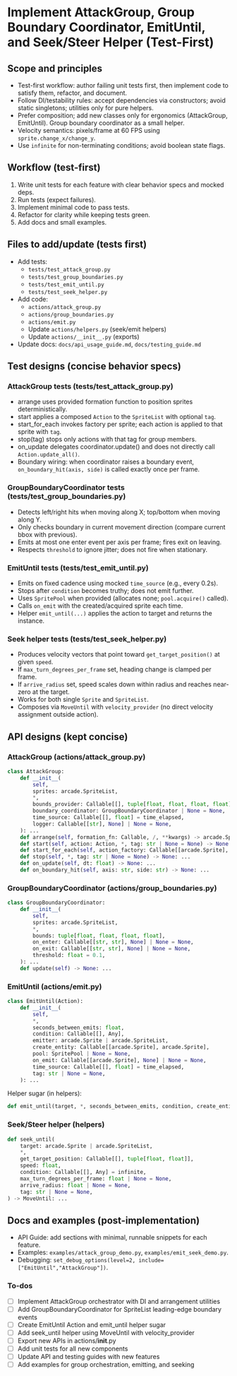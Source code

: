 <!-- e45c36f9-9f5d-48f2-95d3-5ad5574b9bb4 362fe31a-1e4e-4f4a-ba94-a337ee86f97d -->
# Implement AttackGroup, Group Boundary Coordinator, EmitUntil, and Seek/Steer Helper (Test-First)

## Scope and principles

- Test-first workflow: author failing unit tests first, then implement code to satisfy them, refactor, and document.
- Follow DI/testability rules: accept dependencies via constructors; avoid static singletons; utilities only for pure helpers.
- Prefer composition; add new classes only for ergonomics (AttackGroup, EmitUntil). Group boundary coordinator as a small helper.
- Velocity semantics: pixels/frame at 60 FPS using `sprite.change_x/change_y`.
- Use `infinite` for non-terminating conditions; avoid boolean state flags.

## Workflow (test-first)

1. Write unit tests for each feature with clear behavior specs and mocked deps.
2. Run tests (expect failures).
3. Implement minimal code to pass tests.
4. Refactor for clarity while keeping tests green.
5. Add docs and small examples.

## Files to add/update (tests first)

- Add tests:
  - `tests/test_attack_group.py`
  - `tests/test_group_boundaries.py`
  - `tests/test_emit_until.py`
  - `tests/test_seek_helper.py`
- Add code:
  - `actions/attack_group.py`
  - `actions/group_boundaries.py`
  - `actions/emit.py`
  - Update `actions/helpers.py` (seek/emit helpers)
  - Update `actions/__init__.py` (exports)
- Update docs: `docs/api_usage_guide.md`, `docs/testing_guide.md`

## Test designs (concise behavior specs)

### AttackGroup tests (tests/test_attack_group.py)

- arrange uses provided formation function to position sprites deterministically.
- start applies a composed `Action` to the `SpriteList` with optional `tag`.
- start_for_each invokes factory per sprite; each action is applied to that sprite with `tag`.
- stop(tag) stops only actions with that tag for group members.
- on_update delegates coordinator.update() and does not directly call `Action.update_all()`.
- Boundary wiring: when coordinator raises a boundary event, `on_boundary_hit(axis, side)` is called exactly once per frame.

### GroupBoundaryCoordinator tests (tests/test_group_boundaries.py)

- Detects left/right hits when moving along X; top/bottom when moving along Y.
- Only checks boundary in current movement direction (compare current bbox with previous).
- Emits at most one enter event per axis per frame; fires exit on leaving.
- Respects `threshold` to ignore jitter; does not fire when stationary.

### EmitUntil tests (tests/test_emit_until.py)

- Emits on fixed cadence using mocked `time_source` (e.g., every 0.2s).
- Stops after `condition` becomes truthy; does not emit further.
- Uses `SpritePool` when provided (allocates none; `pool.acquire()` called).
- Calls `on_emit` with the created/acquired sprite each time.
- Helper `emit_until(...)` applies the action to target and returns the instance.

### Seek helper tests (tests/test_seek_helper.py)

- Produces velocity vectors that point toward `get_target_position()` at given `speed`.
- If `max_turn_degrees_per_frame` set, heading change is clamped per frame.
- If `arrive_radius` set, speed scales down within radius and reaches near-zero at the target.
- Works for both single `Sprite` and `SpriteList`.
- Composes via `MoveUntil` with `velocity_provider` (no direct velocity assignment outside action).

## API designs (kept concise)

### AttackGroup (actions/attack_group.py)

```python
class AttackGroup:
    def __init__(
        self,
        sprites: arcade.SpriteList,
        *,
        bounds_provider: Callable[[], tuple[float, float, float, float]] | None = None,
        boundary_coordinator: GroupBoundaryCoordinator | None = None,
        time_source: Callable[[], float] = time_elapsed,
        logger: Callable[[str], None] | None = None,
    ): ...
    def arrange(self, formation_fn: Callable, /, **kwargs) -> arcade.SpriteList: ...
    def start(self, action: Action, *, tag: str | None = None) -> None: ...
    def start_for_each(self, action_factory: Callable[[arcade.Sprite], Action], *, tag: str | None = None) -> None: ...
    def stop(self, *, tag: str | None = None) -> None: ...
    def on_update(self, dt: float) -> None: ...
    def on_boundary_hit(self, axis: str, side: str) -> None: ...
```

### GroupBoundaryCoordinator (actions/group_boundaries.py)

```python
class GroupBoundaryCoordinator:
    def __init__(
        self,
        sprites: arcade.SpriteList,
        *,
        bounds: tuple[float, float, float, float],
        on_enter: Callable[[str, str], None] | None = None,
        on_exit: Callable[[str, str], None] | None = None,
        threshold: float = 0.1,
    ): ...
    def update(self) -> None: ...
```

### EmitUntil (actions/emit.py)

```python
class EmitUntil(Action):
    def __init__(
        self,
        *,
        seconds_between_emits: float,
        condition: Callable[[], Any],
        emitter: arcade.Sprite | arcade.SpriteList,
        create_entity: Callable[[arcade.Sprite], arcade.Sprite],
        pool: SpritePool | None = None,
        on_emit: Callable[[arcade.Sprite], None] | None = None,
        time_source: Callable[[], float] = time_elapsed,
        tag: str | None = None,
    ): ...
```

Helper sugar (in helpers):

```python
def emit_until(target, *, seconds_between_emits, condition, create_entity, pool=None, on_emit=None, tag=None) -> EmitUntil: ...
```

### Seek/Steer helper (helpers)

```python
def seek_until(
    target: arcade.Sprite | arcade.SpriteList,
    *,
    get_target_position: Callable[[], tuple[float, float]],
    speed: float,
    condition: Callable[[], Any] = infinite,
    max_turn_degrees_per_frame: float | None = None,
    arrive_radius: float | None = None,
    tag: str | None = None,
) -> MoveUntil: ...
```

## Docs and examples (post-implementation)

- API Guide: add sections with minimal, runnable snippets for each feature.
- Examples: `examples/attack_group_demo.py`, `examples/emit_seek_demo.py`.
- Debugging: `set_debug_options(level=2, include=["EmitUntil","AttackGroup"])`.

### To-dos

- [ ] Implement AttackGroup orchestrator with DI and arrangement utilities
- [ ] Add GroupBoundaryCoordinator for SpriteList leading-edge boundary events
- [ ] Create EmitUntil Action and emit_until helper sugar
- [ ] Add seek_until helper using MoveUntil with velocity_provider
- [ ] Export new APIs in actions/__init__.py
- [ ] Add unit tests for all new components
- [ ] Update API and testing guides with new features
- [ ] Add examples for group orchestration, emitting, and seeking